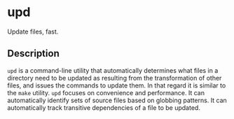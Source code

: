# upd

Update files, fast.

## Description

`upd` is a command-line utility that automatically determines what files in a
directory need to be updated as resulting from the transformation of other
files, and issues the commands to update them. In that regard it is similar to
the `make` utility. `upd` focuses on convenience and performance. It can
automatically identify sets of source files based on globbing patterns. It can
automatically track transitive dependencies of a file to be updated.
